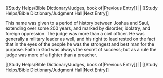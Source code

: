 [[Study Helps/Bible Dictionary/Judges, book of|Previous Entry]]  ||  [[Study Helps/Bible Dictionary/Judgment Hall|Next Entry]]

 This name was given to a period of history between Joshua and Saul, extending over some 200 years, and marked by disorder, idolatry, and foreign oppression. The judge was more than a civil officer. He was generally a military leader as well, and his right to lead rested on the fact that in the eyes of the people he was the strongest and best man for the purpose. Faith in God was always the secret of success; but as a rule the judge was more of a fighter than a preacher.

[[Study Helps/Bible Dictionary/Judges, book of|Previous Entry]]  ||  [[Study Helps/Bible Dictionary/Judgment Hall|Next Entry]]